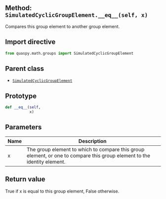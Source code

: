 ## Method: <code>SimulatedCyclicGroupElement.\_\_eq\_\_(self, x)</code>
Compares this group element to another group element.

## Import directive
```python
from quaspy.math.groups import SimulatedCyclicGroupElement
```

## Parent class
- [<code>SimulatedCyclicGroupElement</code>](../SimulatedCyclicGroupElement.md)

## Prototype
```python
def __eq__(self,
           x)
```

## Parameters
| <b>Name</b> | <b>Description</b> |
| ----------- | ------------------ |
| x | The group element to which to compare this group element, or one to compare this group element to the identity element. |

## Return value
True if x is equal to this group element, False otherwise.

